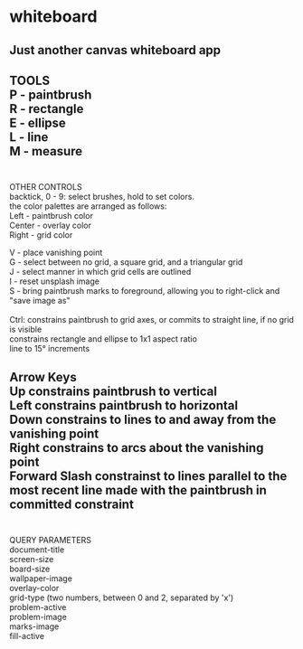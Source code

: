 # whiteboard
Just another canvas whiteboard app
<br />
------
TOOLS<br />
  P - paintbrush<br />
  R - rectangle<br />
  E - ellipse<br />
  L - line<br />
  M - measure<br />
<br />
------
OTHER CONTROLS<br />
  backtick, 0 - 9: select brushes, hold to set colors.<br />
    the color palettes are arranged as follows:<br />
      Left - paintbrush color<br />
      Center - overlay color<br />
      Right - grid color<br />

  V - place vanishing point<br />
  G - select between no grid, a square grid, and a triangular grid<br />
  J - select manner in which grid cells are outlined<br />
  I - reset unsplash image<br />
  S - bring paintbrush marks to foreground, allowing you to right-click and "save image as"<br />
<br />
Ctrl:
  constrains paintbrush to grid axes, or commits to straight line, if no grid is visible<br />
  constrains rectangle and ellipse to 1x1 aspect ratio<br />
  line to 15° increments<br />

Arrow Keys<br />
  Up constrains paintbrush to vertical<br />
  Left constrains paintbrush to horizontal<br />
  Down constrains to lines to and away from the vanishing point<br />
  Right constrains to arcs about the vanishing point<br />
  Forward Slash constrainst to lines parallel to the most recent line made with the paintbrush in committed constraint<br />
  <br />
------
QUERY PARAMETERS<br />
  document-title<br />
  screen-size<br />
  board-size<br />
  wallpaper-image<br />
  overlay-color<br />
  grid-type (two numbers, between 0 and 2, separated by 'x')<br />
  problem-active<br />
  problem-image<br />
  marks-image<br />
  fill-active<br />
